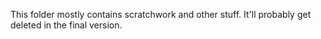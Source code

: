 This folder mostly contains scratchwork and other stuff.
It'll probably get deleted in the final version.